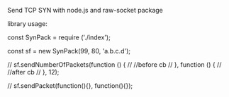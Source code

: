 Send TCP SYN with node.js and raw-socket package

library usage:

const SynPack = require ('./index');

const sf = new SynPack(99, 80, 'a.b.c.d');

// sf.sendNumberOfPackets(function () {
//     //before cb
// }, function () {
//     //after cb
// }, 12);

// sf.sendPacket(function(){}, function(){}); 
